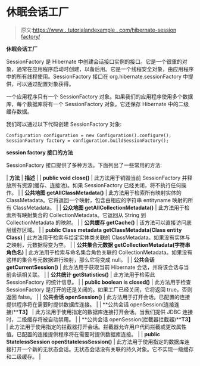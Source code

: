 # 休眠会话工厂

> 原文:[https://www . tutorialandexample . com/hibernate-session factory/](https://www.tutorialandexample.com/hibernate-sessionfactory/)

**休眠会话工厂**

SessionFactory 是 Hibernate 中创建会话接口实例的接口。它是一个很重的对象，通常在应用程序启动时创建，以备后用。它是一个线程安全对象，由应用程序中的所有线程使用。SessionFactory 接口在 org.hibernate.sessionFactory 中提供，可以通过配置对象获得。

一个应用程序只有一个 SessionFactory 对象。如果我们的应用程序使用多个数据库，每个数据库将有一个 SessionFactory 对象。它还保存 Hibernate 中的二级缓存数据。

我们可以通过以下代码创建 SessionFactory 对象:

```
Configuration configuration = new Configuration().configure();
SessionFactory factory = configuration.buildSessionFactory(); 
```

**session factory 接口的方法**

SessionFactory 接口提供了多种方法。下面列出了一些常用的方法:

| **方法** | **描述** |
| **public void close()** | 此方法用于销毁当前 SessionFactory 并释放所有资源(缓存、连接池)。如果 SessionFactory 已经关闭，将不执行任何操作。 |
| **公共地图 getAllClassMetadata()** | 此方法用于检索所有映射实体的 ClassMetadata。它将返回一个映射，包含由相应的字符串 entityname 映射的所有 ClassMetadata。 |
| **公众地图 getAllCollectionMetadata()** | 此方法用于检索所有映射集合的 CollectionMetadata。它返回从 String 到 CollectionMetadata 的映射。 |
| **公共缓存 getCache()** | 该方法可以直接访问底层缓存区域。 |
| **public Class metadata getClassMetadata(Class entity Class)** | 此方法用于检索与给定实体类关联的 ClassMetadata。如果没有实体与之映射，元数据将变为空。 |
| **公共集合元数据 getCollectionMetadata(字符串角色名)** | 此方法用于检索与命名集合角色关联的 CollectionMetadata。如果没有这样的集合与元数据进行映射，那么它将变成 null。 |
| **公共会话 getCurrentSession()** | 此方法用于获取当前 Hibernate 会话，并将该会话与当前会话相关联。 |
| **公共统计 getStatistics()** | 此方法用于检索此 SessionFactory 的统计信息。 |
| **public boolean is closed()** | 此方法用于检查 SessionFactory 是打开的还是关闭的。如果工厂已经关闭，它将返回 true，否则返回 false。 |
| **公共会话 openSession()** | 此方法用于打开会话。已配置的连接提供程序将在需要时提供数据库连接。 |
| **公共会话 openSession(连接连接)****T3】** | 此方法用于使用指定的数据库连接打开会话。当我们提供 JDBC 连接时，二级缓存将被自动禁用。 |
| **公共会话 openSession(拦截器拦截器)****T3】** | 此方法用于使用指定的拦截器打开会话。拦截器允许用户代码拦截或更改属性值。已配置的连接提供程序将在需要时提供数据库连接。 |
| **public StatelessSession openStatelessSession()** | 此方法用于使用指定的数据库连接打开一个新的无状态会话。无状态会话没有关联的持久对象。它不实现一级缓存和二级缓存。 |